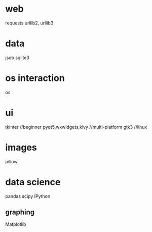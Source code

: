 # web
requests
urllib2, urllib3

# data
jsob
sqlite3

# os interaction
os

# ui 
tkinter //beginner
pyqt5,wxwidgets,kivy //multi-platform
gtk3 //linux

# images
pillow

# data science
pandas
scipy
IPython

## graphing
Matplotlib


